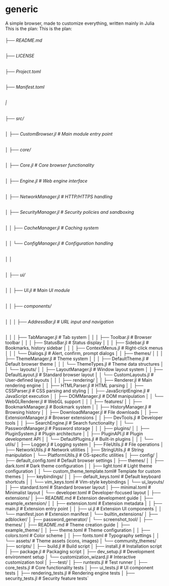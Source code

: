 # generic
A simple browser, made to customize everything, written mainly in Julia
This is the plan: This is the plan: 

###### ├── README.md 
###### ├── LICENSE
###### ├── Project.toml
###### ├── Manifest.toml
###### |
###### ├── src/
###### │ ├── CustomBrowser.jl # Main module entry point
###### │ ├── core/
###### │ ├── Core.jl # Core browser functionality
###### │ ├── Engine.jl # Web engine interface
###### │ ├── NetworkManager.jl # HTTP/HTTPS handling
###### │ ├── SecurityManager.jl # Security policies and sandboxing
###### │ │ ├── CacheManager.jl # Caching system
###### │ │ └── ConfigManager.jl # Configuration handling
###### │ │
###### │ ├── ui/
###### │ │ ├── UI.jl # Main UI module
###### │ │ ├── components/
###### │ │ │ ├── AddressBar.jl # URL input and navigation
│ │ │ ├── TabManager.jl # Tab system
│ │ │ ├── Toolbar.jl # Browser toolbar
│ │ │ ├── StatusBar.jl # Status display
│ │ │ ├── Sidebar.jl # Bookmarks, history sidebar
│ │ │ ├── ContextMenus.jl # Right-click menus
│ │ │ └── Dialogs.jl # Alert, confirm, prompt dialogs
│ │ ├── themes/
│ │ │ ├── ThemeManager.jl # Theme system
│ │ │ ├── DefaultTheme.jl # Default browser theme
│ │ │ └── ThemeTypes.jl # Theme data structures
│ │ └── layouts/
│ │ ├── LayoutManager.jl # Window layout system
│ │ ├── DefaultLayout.jl # Standard browser layout
│ │ └── CustomLayouts.jl # User-defined layouts
│ │
│ ├── rendering/
│ │ ├── Renderer.jl # Main rendering engine
│ │ ├── HTMLParser.jl # HTML parsing
│ │ ├── CSSParser.jl # CSS parsing and styling
│ │ ├── JavaScriptEngine.jl # JavaScript execution
│ │ ├── DOMManager.jl # DOM manipulation
│ │ └── WebGLRenderer.jl # WebGL support
│ │
│ ├── features/
│ │ ├── BookmarkManager.jl # Bookmark system
│ │ ├── HistoryManager.jl # Browsing history
│ │ ├── DownloadManager.jl # File downloads
│ │ ├── ExtensionManager.jl # Browser extensions
│ │ ├── DevTools.jl # Developer tools
│ │ ├── SearchEngine.jl # Search functionality
│ │ └── PasswordManager.jl # Password storage
│ │
│ ├── plugins/
│ │ ├── PluginSystem.jl # Plugin architecture
│ │ ├── PluginAPI.jl # Plugin development API
│ │ └── DefaultPlugins.jl # Built-in plugins
│ │
│ └── utils/
│ ├── Logger.jl # Logging system
│ ├── FileUtils.jl # File operations
│ ├── NetworkUtils.jl # Network utilities
│ ├── StringUtils.jl # String manipulation
│ └── PlatformUtils.jl # OS-specific utilities
│
├── config/
│ ├── default_config.toml # Default browser settings
│ ├── themes/
│ │ ├── dark.toml # Dark theme configuration
│ │ ├── light.toml # Light theme configuration
│ │ └── custom_theme_template.toml# Template for custom themes
│ ├── keybindings/
│ │ ├── default_keys.toml # Default keyboard shortcuts
│ │ └── vim_keys.toml # Vim-style keybindings
│ └── ui_layouts/
│ ├── standard.toml # Standard browser layout
│ ├── minimal.toml # Minimalist layout
│ └── developer.toml # Developer-focused layout
│
├── extensions/
│ ├── README.md # Extension development guide
│ ├── example_extension/
│ │ ├── extension.toml # Extension metadata
│ │ ├── main.jl # Extension entry point
│ │ ├── ui.jl # Extension UI components
│ │ └── manifest.json # Extension manifest
│ └── builtin_extensions/
│ ├── adblocker/
│ ├── password_generator/
│ └── screenshot_tool/
│
├── themes/
│ ├── README.md # Theme creation guide
│ ├── example_theme/
│ │ ├── theme.toml # Theme configuration
│ │ ├── colors.toml # Color scheme
│ │ ├── fonts.toml # Typography settings
│ │ └── assets/ # Theme assets (icons, images)
│ └── community_themes/
├── scripts/
│ ├── build.jl # Build script
│ ├── install.jl # Installation script
│ ├── package.jl # Packaging script
│ ├── dev_setup.jl # Development environment setup
│ └── customization_wizard.jl # Interactive customization tool
│
├──test/
│ ├── runtests.jl # Test runner
│ ├── core_tests.jl # Core functionality tests
│ ├── ui_tests.jl # UI component tests
│ ├── rendering_tests.jl # Rendering engine tests
│ ├── security_tests.jl # Security feature tests`</p>
